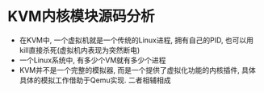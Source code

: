 # KVM内核模块源码分析

* 在KVM中, 一个虚拟机就是一个传统的Linux进程, 拥有自己的PID, 也可以用kill直接杀死(虚拟机内表现为突然断电)
* 一个Linux系统中, 有多少个VM就有多少个进程
* KVM并不是一个完整的模拟器, 而是一个提供了虚拟化功能的内核插件, 具体具体的模拟工作借助于Qemu实现. 二者相辅相成
